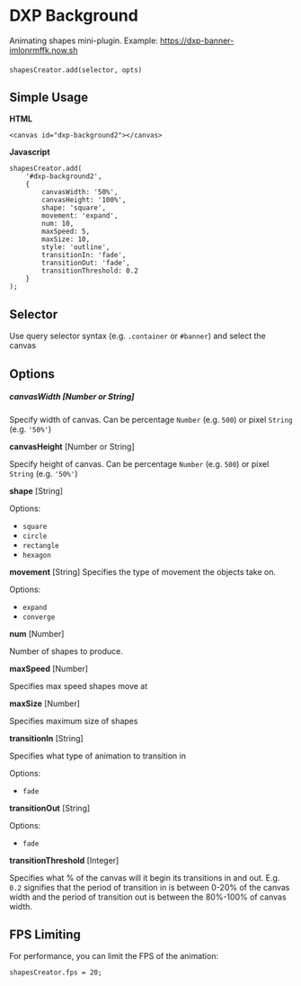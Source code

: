 # DXP Background
Animating shapes mini-plugin. Example: 
https://dxp-banner-imlonrmffk.now.sh

#### 
```
shapesCreator.add(selector, opts)
```

## Simple Usage

**HTML**
```
<canvas id="dxp-background2"></canvas>
```

**Javascript**
```
shapesCreator.add(
    '#dxp-background2',
    {
        canvasWidth: '50%',
        canvasHeight: '100%',
        shape: 'square',
        movement: 'expand',
        num: 10,
        maxSpeed: 5,
        maxSize: 10,
        style: 'outline',
        transitionIn: 'fade',
        transitionOut: 'fade',
        transitionThreshold: 0.2
    }
);
```

## Selector
Use query selector syntax (e.g. `.container` or `#banner`) and select the canvas

## Options


##### canvasWidth [Number or String]

Specify width of canvas. Can be percentage `Number` (e.g. `500`) or pixel `String` (e.g. `'50%'`)

**canvasHeight** [Number or String]

Specify height of canvas. Can be percentage `Number` (e.g. `500`) or pixel `String` (e.g. `'50%'`)

**shape** [String]

Options: 
- `square` 
- `circle`
- `rectangle`
- `hexagon`

**movement** [String]
Specifies the type of movement the objects take on. 

Options:
- `expand`
- `converge`

**num** [Number]

Number of shapes to produce.

**maxSpeed** [Number]

Specifies max speed shapes move at

**maxSize** [Number]

Specifies maximum size of shapes

**transitionIn** [String]

Specifies what type of animation to transition in

Options:
- `fade`
 
**transitionOut** [String]

Options:
- `fade`

**transitionThreshold** [Integer]

Specifies what % of the canvas will it begin its transitions in and out. E.g. `0.2` signifies that the period of transition in is between 0-20% of the canvas width and the period of transition out is between the 80%-100% of canvas width.

## FPS Limiting
For performance, you can limit the FPS of the animation:

```
shapesCreator.fps = 20;
```

